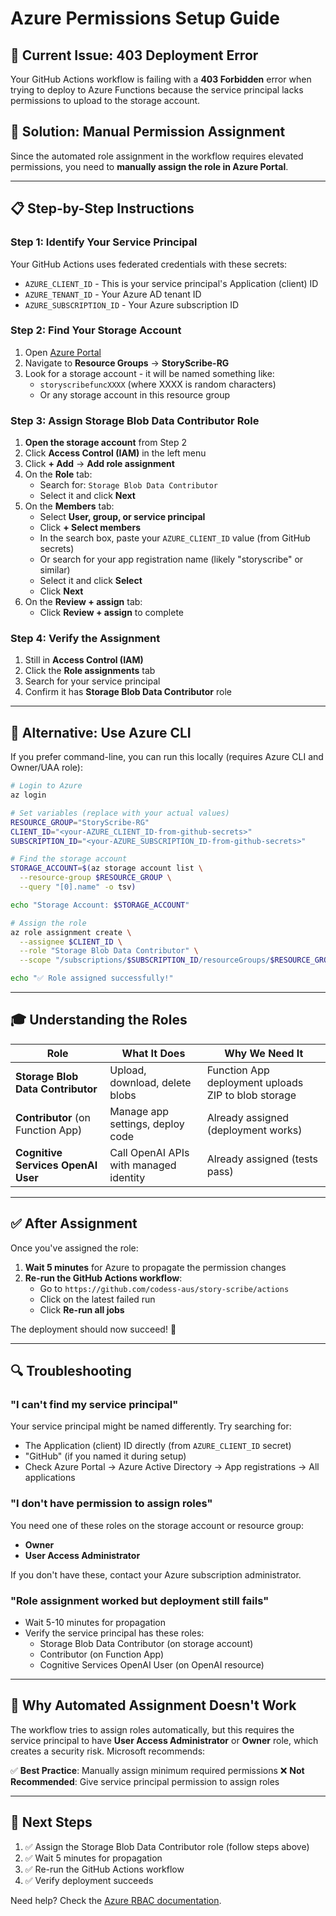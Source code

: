 # Azure Permissions Setup Guide

## 🚨 Current Issue: 403 Deployment Error

Your GitHub Actions workflow is failing with a **403 Forbidden** error when trying to deploy to Azure Functions because the service principal lacks permissions to upload to the storage account.

## 🎯 Solution: Manual Permission Assignment

Since the automated role assignment in the workflow requires elevated permissions, you need to **manually assign the role in Azure Portal**.

---

## 📋 Step-by-Step Instructions

### Step 1: Identify Your Service Principal

Your GitHub Actions uses federated credentials with these secrets:
- `AZURE_CLIENT_ID` - This is your service principal's Application (client) ID
- `AZURE_TENANT_ID` - Your Azure AD tenant ID
- `AZURE_SUBSCRIPTION_ID` - Your Azure subscription ID

### Step 2: Find Your Storage Account

1. Open [Azure Portal](https://portal.azure.com)
2. Navigate to **Resource Groups** → **StoryScribe-RG**
3. Look for a storage account - it will be named something like:
   - `storyscribefuncXXXX` (where XXXX is random characters)
   - Or any storage account in this resource group

### Step 3: Assign Storage Blob Data Contributor Role

1. **Open the storage account** from Step 2
2. Click **Access Control (IAM)** in the left menu
3. Click **+ Add** → **Add role assignment**
4. On the **Role** tab:
   - Search for: `Storage Blob Data Contributor`
   - Select it and click **Next**
5. On the **Members** tab:
   - Select **User, group, or service principal**
   - Click **+ Select members**
   - In the search box, paste your `AZURE_CLIENT_ID` value (from GitHub secrets)
   - Or search for your app registration name (likely "storyscribe" or similar)
   - Select it and click **Select**
   - Click **Next**
6. On the **Review + assign** tab:
   - Click **Review + assign** to complete

### Step 4: Verify the Assignment

1. Still in **Access Control (IAM)**
2. Click the **Role assignments** tab
3. Search for your service principal
4. Confirm it has **Storage Blob Data Contributor** role

---

## 🔄 Alternative: Use Azure CLI

If you prefer command-line, you can run this locally (requires Azure CLI and Owner/UAA role):

```bash
# Login to Azure
az login

# Set variables (replace with your actual values)
RESOURCE_GROUP="StoryScribe-RG"
CLIENT_ID="<your-AZURE_CLIENT_ID-from-github-secrets>"
SUBSCRIPTION_ID="<your-AZURE_SUBSCRIPTION_ID-from-github-secrets>"

# Find the storage account
STORAGE_ACCOUNT=$(az storage account list \
  --resource-group $RESOURCE_GROUP \
  --query "[0].name" -o tsv)

echo "Storage Account: $STORAGE_ACCOUNT"

# Assign the role
az role assignment create \
  --assignee $CLIENT_ID \
  --role "Storage Blob Data Contributor" \
  --scope "/subscriptions/$SUBSCRIPTION_ID/resourceGroups/$RESOURCE_GROUP/providers/Microsoft.Storage/storageAccounts/$STORAGE_ACCOUNT"

echo "✅ Role assigned successfully!"
```

---

## 🎓 Understanding the Roles

| Role | What It Does | Why We Need It |
|------|-------------|----------------|
| **Storage Blob Data Contributor** | Upload, download, delete blobs | Function App deployment uploads ZIP to blob storage |
| **Contributor** (on Function App) | Manage app settings, deploy code | Already assigned (deployment works) |
| **Cognitive Services OpenAI User** | Call OpenAI APIs with managed identity | Already assigned (tests pass) |

---

## ✅ After Assignment

Once you've assigned the role:

1. **Wait 5 minutes** for Azure to propagate the permission changes
2. **Re-run the GitHub Actions workflow**:
   - Go to `https://github.com/codess-aus/story-scribe/actions`
   - Click on the latest failed run
   - Click **Re-run all jobs**

The deployment should now succeed! 🎉

---

## 🔍 Troubleshooting

### "I can't find my service principal"

Your service principal might be named differently. Try searching for:
- The Application (client) ID directly (from `AZURE_CLIENT_ID` secret)
- "GitHub" (if you named it during setup)
- Check Azure Portal → Azure Active Directory → App registrations → All applications

### "I don't have permission to assign roles"

You need one of these roles on the storage account or resource group:
- **Owner**
- **User Access Administrator**

If you don't have these, contact your Azure subscription administrator.

### "Role assignment worked but deployment still fails"

- Wait 5-10 minutes for propagation
- Verify the service principal has these roles:
  - Storage Blob Data Contributor (on storage account)
  - Contributor (on Function App)
  - Cognitive Services OpenAI User (on OpenAI resource)

---

## 📝 Why Automated Assignment Doesn't Work

The workflow tries to assign roles automatically, but this requires the service principal to have **User Access Administrator** or **Owner** role, which creates a security risk. Microsoft recommends:

✅ **Best Practice**: Manually assign minimum required permissions
❌ **Not Recommended**: Give service principal permission to assign roles

---

## 🎯 Next Steps

1. ✅ Assign the Storage Blob Data Contributor role (follow steps above)
2. ✅ Wait 5 minutes for propagation
3. ✅ Re-run the GitHub Actions workflow
4. ✅ Verify deployment succeeds

Need help? Check the [Azure RBAC documentation](https://learn.microsoft.com/en-us/azure/role-based-access-control/role-assignments-portal).

